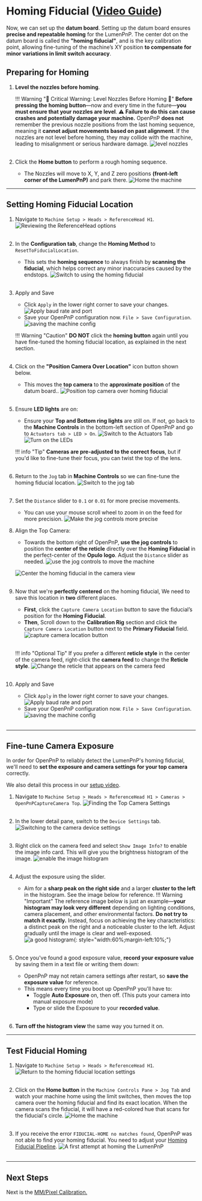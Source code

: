 # Homing Fiducial ([Video Guide](https://youtu.be/h3mtEQfGMlM?si=YzBwkxLlAcJWxDJe&t=527))

Now, we can set up the **datum board**. Setting up the datum board ensures **precise and repeatable homing** for the LumenPnP. The center dot on the datum board is called the **"homing fiducial"**, and is the key calibration point, allowing fine-tuning of the machine’s XY position **to compensate for minor variations in limit switch accuracy**.

## Preparing for Homing

1. **Level the nozzles before homing**.

    !!! Warning "🚨 Critical Warning: Level Nozzles Before Homing 🚨"
        **Before pressing the homing button**—now and every time in the future—**you must ensure that your nozzles are level**. 
        ⚠️ **Failure to do this can cause crashes and potentially damage your machine.** 
        OpenPnP **does not** remember the previous nozzle positions from the last homing sequence, meaning it **cannot adjust movements based on past alignment**. If the nozzles are not level before homing, they may collide with the machine, leading to misalignment or serious hardware damage.
     ![level nozzles](images/level-nozzles.webp)
<br/><br/>

2. Click the **Home button** to perform a rough homing sequence.
    * The Nozzles will move to X, Y, and Z zero positions **(front-left corner of the LumenPnP)** and park there.
     ![Home the machine](images/Connect-and-home.webp)

---

## Setting Homing Fiducial Location

1. Navigate to  `Machine Setup > Heads > ReferenceHead H1`.
     ![Reviewing the ReferenceHead options](images/Select-Reference-Head-H1.webp)
<br/><br/>

2. In the **Configuration tab**, change the **Homing Method** to `ResetToFiducialLocation`. 
    * This sets the **homing sequence** to always finish by **scanning the fiducial**, which helps correct any minor inaccuracies caused by the endstops.
     ![Switch to using the homing fiducial](images/Select-ResetToFiducialLocation.webp)
<br/><br/>

3. Apply and Save
    * Click `Apply` in the lower right corner to save your changes.
     ![Apply baud rate and port](images/apply-machine-config.webp)
    * Save your OpenPnP configuration now. `File > Save Configuration`.
     ![saving the machine config](images/save-configuration.webp)

    !!! Warning "Caution"
          **DO NOT** click the **homing button** again until you have fine-tuned the homing fiducial location, as explained in the next section.
<br/><br/>

4. Click on the **"Position Camera Over Location"** icon button shown below. 
    * This moves the **top camera** to the **approximate position** of the datum board..
     ![Position top camera over homing fiducial](images/Position-camera-over-homing-fiducial.webp)
<br/><br/>

5. Ensure **LED lights** are on:
    * Ensure your **Top and Bottom ring lights** are still on. If not, go back to the **Machine Controls** in the bottom-left section of OpenPnP and go to `Actuators tab > LED > On`.
     ![Switch to the Actuators Tab](images/Actuators-tab.webp)
     ![Turn on the LEDs](images/Turn-on-LEDs.webp)

    !!! info "Tip"
          **Cameras are pre-adjusted to the correct focus**, but if you'd like to fine-tune their focus, you can twist the top of the lens.
<br/><br/>

6. Return to the `Jog` tab in **Machine Controls** so we can fine-tune the homing fiducial location.
     ![Switch to the jog tab](images/Jog-tab.webp)
<br/><br/>

7. Set the `Distance` slider to `0.1` or `0.01` for more precise movements. 
    * You can use your mouse scroll wheel to zoom in on the feed for more precision. 
     ![Make the jog controls more precise](images/Distance-slider-0pt1.webp)

8. Align the Top Camera:
    * Towards the bottom right of OpenPnP, **use the jog controls** to position the **center of the reticle** directly over the **Homing Fiducial** in the perfect-center of the **Opulo logo**. Adjust the `Distance` slider as needed.
     ![use the jog controls to move the machine](images/jog-controls.webp)

    ![Center the homing fiducial in the camera view](images/Homing-fiducial-centered.webp)
<br/><br/>

9. Now that we're **perfectly centered** on the homing fiducial, We need to save this location in **two** different places. 
    * **First**, click the `Capture Camera Location` button to save the fiducial’s position for the **Homing Fiducial**.
    * **Then**, Scroll down to the **Calibration Rig** section and click the `Capture Camera Location` button next to the **Primary Fiducial** field. 
     ![capture camera location button](images/Capture-homing-fiducial-location.webp)
<br/><br/>

    !!! info "Optional Tip"
        If you prefer a different **reticle style** in the center of the camera feed, right-click the **camera feed** to change the **Reticle style**.
      ![Change the reticle that appears on the camera feed](images/Switch-reticle-type.webp)
<br/><br/>

10. Apply and Save
    * Click `Apply` in the lower right corner to save your changes.
     ![Apply baud rate and port](images/apply-machine-config.webp)
    * Save your OpenPnP configuration now. `File > Save Configuration`.
     ![saving the machine config](images/save-configuration.webp)
<br/><br/>

---

## Fine-tune Camera Exposure

In order for OpenPnP to reliably detect the LumenPnP's homing fiducial, we'll need to **set the exposure and camera settings for your top camera** correctly.

We also detail this process in our [setup video](https://youtu.be/h3mtEQfGMlM?t=842).

1. Navigate to `Machine Setup > Heads > ReferenceHead H1 > Cameras > OpenPnPCaptureCamera Top`.
     ![Finding the Top Camera Settings](images/Top-camera-settings-4.webp)
<br/><br/>

2. In the lower detail pane, switch to the `Device Settings` tab.
     ![Switching to the camera device settings](images/Top-camera-device-settings-4.webp)
<br/><br/>

3. Right click on the camera feed and select `Show Image Info?` to enable the image info card. This will give you the brightness histogram of the image.
     ![enable the image histogram](images/show-image-info.webp)
<br/><br/>

4. Adjust the exposure using the slider. 
    * Aim for a **sharp peak on the right side** and a larger **cluster to the left** in the histogram. See the image below for reference.
    !!! Warning "Important"
        The reference image below is just an example—**your histogram may look very different** depending on lighting conditions, camera placement, and other environmental factors. **Do not try to match it exactly.** Instead, focus on achieving the key characteristics: a distinct peak on the right and a noticeable cluster to the left. Adjust gradually until the image is clear and well-exposed.
     ![a good histogram](images/correct-exposure.webp){: style="width:60%;margin-left:10%;"}
<br/><br/>

5. Once you've found a good exposure value, **record your exposure value** by saving them in a text file or writing them down:
    * OpenPnP may not retain camera settings after restart, so **save the exposure value** for reference.
    * This means every time you boot up OpenPnP you'll have to:
      * Toggle **Auto Exposure** on, then off. (This puts your camera into manual exposure mode)
      * Type or slide the Exposure to your **recorded value**.
<br/><br/>

6. **Turn off the histogram view** the same way you turned it on.

---

## Test Fiducial Homing

1. Navigate to `Machine Setup > Heads > ReferenceHead H1`.
     ![Return to the homing fiducial location settings](images/Select-Reference-Head-H1-5.webp)
<br/><br/>

2. Click on the **Home button** in the `Machine Controls Pane > Jog Tab` and watch your machine home using the limit switches, then moves the top camera over the homing fiducial and find its exact location. When the camera scans the fiducial, it will have a red-colored hue that scans for the fiducial's circle.
     ![Home the machine](images/Connect-and-home.webp)
<br/><br/>

3. If you receive the error `FIDUCIAL-HOME no matches found`, OpenPnP was not able to find your homing fiducial. You need to adjust your [Homing Fiducial Pipeline](../../vision-pipeline-adjustment/2-homing-fiducial-pipeline.md/).
     ![A first attempt at homing the LumenPnP](images/Cant-find-homing-fiducial.webp)
<br/><br/>

---

## Next Steps

Next is the [MM/Pixel Calibration.](../5-mm-per-pixel/index.md)